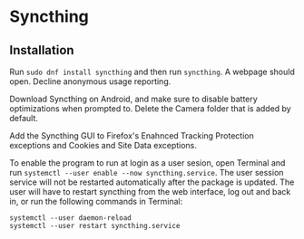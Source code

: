# Syncthing

## Installation

Run `sudo dnf install syncthing` and then run `syncthing`. A webpage should open. Decline anonymous usage reporting.

Download Syncthing on Android, and make sure to disable battery optimizations when prompted to. Delete the Camera folder that is added by default.

Add the Syncthing GUI to Firefox's Enahnced Tracking Protection exceptions and Cookies and Site Data exceptions.

To enable the program to run at login as a user sesion, open Terminal and run `systemctl --user enable --now syncthing.service`. The user session service will not be restarted automatically after the package is updated. The user will have to restart syncthing from the web interface, log out and back in, or run the following commands in Terminal:

```
systemctl --user daemon-reload
systemctl --user restart syncthing.service
```
